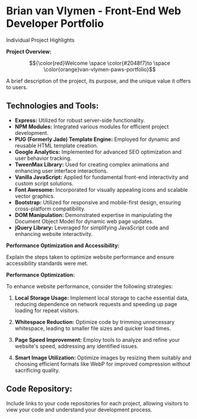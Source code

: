 # Brian van Vlymen - Front-End Web Developer Portfolio 
Individual Project Highlights

**Project Overview:**

$${\color{red}Welcome \space \color{#2048f7}to \space \color{orange}van-vlymen-paws-portfolio}$$


A brief description of the project, its purpose, and the unique value it offers to users.

## **Technologies and Tools:**

-  **Express:** Utilized for robust server-side functionality.
-  **NPM Modules:** Integrated various modules for efficient project development.
-  **PUG (Formerly Jade) Template Engine:** Employed for dynamic and reusable HTML template creation.
-  **Google Analytics:** Implemented for advanced SEO optimization and user behavior tracking.
-  **TweenMax Library:** Used for creating complex animations and enhancing user interface interactions.
-  **Vanilla JavaScript:** Applied for fundamental front-end interactivity and custom script solutions.
-  **Font Awesome:** Incorporated for visually appealing icons and scalable vector graphics.
-  **Bootstrap:** Utilized for responsive and mobile-first design, ensuring cross-platform compatibility.
-  **DOM Manipulation:** Demonstrated expertise in manipulating the Document Object Model for dynamic web page updates.
-  **jQuery Library:** Leveraged for simplifying JavaScript code and enhancing website interactivity.

**Performance Optimization and Accessibility:**

Explain the steps taken to optimize website performance and ensure accessibility standards were met.

**Performance Optimization:**

To enhance website performance, consider the following strategies:

1. **Local Storage Usage:** Implement local storage to cache essential data, reducing dependence on network requests and speeding up page loading for repeat visitors.

1. **Whitespace Reduction:** Optimize code by trimming unnecessary whitespace, leading to smaller file sizes and quicker load times.

1. **Page Speed Improvement:** Employ tools to analyze and refine your website's speed, addressing any identified issues.

1. **Smart Image Utilization:** Optimize images by resizing them suitably and choosing efficient formats like WebP for improved compression without sacrificing quality.


## **Code Repository:**

Include links to your code repositories for each project, allowing visitors to view your code and understand your development process.
